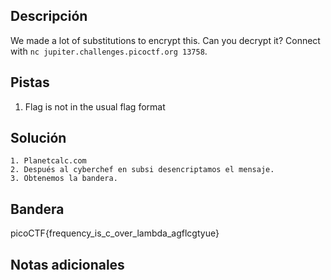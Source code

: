 ## Descripción

We made a lot of substitutions to encrypt this. Can you decrypt it? Connect with `nc jupiter.challenges.picoctf.org 13758`.

## Pistas

1. Flag is not in the usual flag format

## Solución

```python()
1. Planetcalc.com
2. Después al cyberchef en subsi desencriptamos el mensaje.
3. Obtenemos la bandera.
```

## Bandera

picoCTF{frequency_is_c_over_lambda_agflcgtyue}

## Notas adicionales